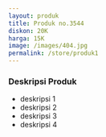 ```yaml
---
layout: produk
title: Produk no.3544
diskon: 20K
harga: 15K
image: /images/404.jpg
permalink: /store/produk1
---
```




### Deskripsi Produk

<ul>
<li>deskripsi 1</li>
<li>deskripsi 2</li>
<li>deskripsi 3</li>
<li>deskripsi 4</li>
</ul>
